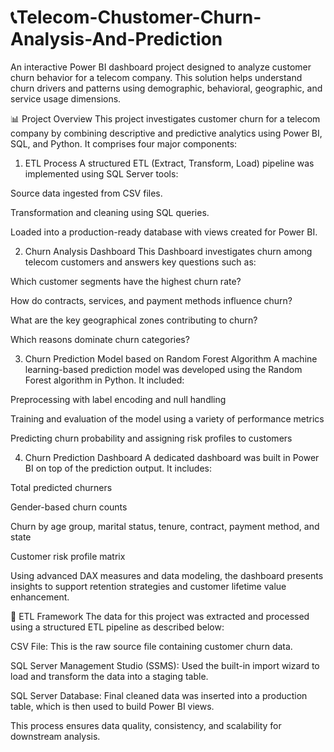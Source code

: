 # 📞Telecom-Chustomer-Churn-Analysis-And-Prediction
An interactive Power BI dashboard project designed to analyze customer churn behavior for a telecom company. This solution helps understand churn drivers and patterns using demographic, behavioral, geographic, and service usage dimensions.

📊 Project Overview
This project investigates customer churn for a telecom company by combining descriptive and predictive analytics using Power BI, SQL, and Python. It comprises four major components:

1. ETL Process
A structured ETL (Extract, Transform, Load) pipeline was implemented using SQL Server tools:

Source data ingested from CSV files.

Transformation and cleaning using SQL queries.

Loaded into a production-ready database with views created for Power BI.

2. Churn Analysis Dashboard
This Dashboard investigates churn among telecom customers and answers key questions such as:

Which customer segments have the highest churn rate?

How do contracts, services, and payment methods influence churn?

What are the key geographical zones contributing to churn?

Which reasons dominate churn categories?

3. Churn Prediction Model based on Random Forest Algorithm
A machine learning-based prediction model was developed using the Random Forest algorithm in Python. It included:

Preprocessing with label encoding and null handling

Training and evaluation of the model using a variety of performance metrics

Predicting churn probability and assigning risk profiles to customers

4. Churn Prediction Dashboard
A dedicated dashboard was built in Power BI on top of the prediction output. It includes:

Total predicted churners

Gender-based churn counts

Churn by age group, marital status, tenure, contract, payment method, and state

Customer risk profile matrix

Using advanced DAX measures and data modeling, the dashboard presents insights to support retention strategies and customer lifetime value enhancement.

🔄 ETL Framework
The data for this project was extracted and processed using a structured ETL pipeline as described below:

CSV File: This is the raw source file containing customer churn data.

SQL Server Management Studio (SSMS): Used the built-in import wizard to load and transform the data into a staging table.

SQL Server Database: Final cleaned data was inserted into a production table, which is then used to build Power BI views.

This process ensures data quality, consistency, and scalability for downstream analysis.

